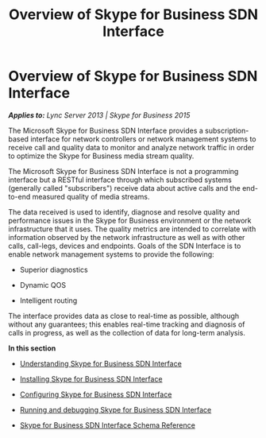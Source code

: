 ﻿---
title: Overview of Skype for Business SDN Interface
TOCTitle: Overview of Skype for Business SDN Interface
ms:assetid: 5cd64da2-e0bb-4558-9ccb-6e8fa01663fd
ms:mtpsurl: https://msdn.microsoft.com/en-us/library/Dn785191(v=office.16)
ms:contentKeyID: 65258651
ms.date: 02/27/2017
mtps_version: v=office.16
---

# Overview of Skype for Business SDN Interface


_**Applies to:** Lync Server 2013 | Skype for Business 2015_

The Microsoft Skype for Business SDN Interface provides a subscription-based interface for network controllers or network management systems to receive call and quality data to monitor and analyze network traffic in order to optimize the Skype for Business media stream quality.

The Microsoft Skype for Business SDN Interface is not a programming interface but a RESTful interface through which subscribed systems (generally called "subscribers") receive data about active calls and the end-to-end measured quality of media streams.

The data received is used to identify, diagnose and resolve quality and performance issues in the Skype for Business environment or the network infrastructure that it uses. The quality metrics are intended to correlate with information observed by the network infrastructure as well as with other calls, call-legs, devices and endpoints. Goals of the SDN Interface is to enable network management systems to provide the following:

  - Superior diagnostics

  - Dynamic QOS

  - Intelligent routing

The interface provides data as close to real-time as possible, although without any guarantees; this enables real-time tracking and diagnosis of calls in progress, as well as the collection of data for long-term analysis.

**In this section**

  - [Understanding Skype for Business SDN Interface](understanding-skype-for-business-sdn-interface.md)

  - [Installing Skype for Business SDN Interface](installing-skype-for-business-sdn-interface.md)

  - [Configuring Skype for Business SDN Interface](configuring-skype-for-business-sdn-interface.md)

  - [Running and debugging Skype for Business SDN Interface](running-and-debugging-skype-for-business-sdn-interface.md)

  - [Skype for Business SDN Interface Schema Reference](skype-for-business-sdn-interface-schema-reference.md)

